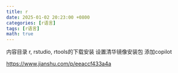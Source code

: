 ```yaml
---
title: r
date: 2025-01-02 20:23:00 +0800
categories: [r语言]
tags: [r语言]
math: true
---
```


内容目录
r, rstudio, rtools的下载安装
设置清华镜像安装包
添加copilot

https://www.jianshu.com/p/eeaccf433a4a
